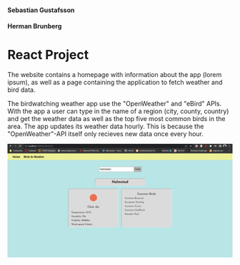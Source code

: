 #### Sebastian Gustafsson

#### Herman Brunberg

# React Project

<p>
The website contains a homepage with information about the app (lorem ipsum), as well as a page containing the application to fetch weather and bird data.
</p>
<p>
The birdwatching weather app use the "OpenWeather" and "eBird" APIs. With the app a user can type in the name of a region (city, county, country) and get the weather data as well as the top five most common birds in the area. The app updates its weather data hourly. This is because the "OpenWeather"-API itself only recieves new data once every hour.
</p>
<img src="./images/WeatherAndBirds.png">
